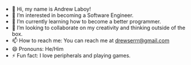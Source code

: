 - 👋 Hi, my name is Andrew Laboy!
- 👀 I’m interested in becoming a Software Engineer.
- 🌱 I’m currently learning how to become a better programmer.
- 💞️ I’m looking to collaborate on my creativity and thinking outside of the box.
- 📫 How to reach me: You can reach me at drewserrr@gmail.com
- 😄 Pronouns: He/Him
- ⚡ Fun fact: I love peripherals and playing games.

<!---
drewserr/drewserr is a ✨ special ✨ repository because its `README.md` (this file) appears on your GitHub profile.
You can click the Preview link to take a look at your changes.
--->
